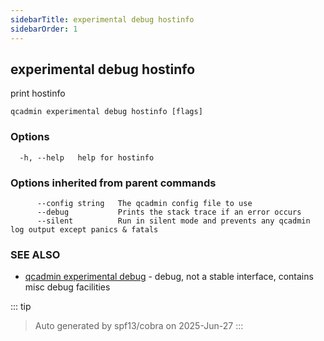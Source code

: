 ```yaml
---
sidebarTitle: experimental debug hostinfo
sidebarOrder: 1
---
```


## experimental debug hostinfo

print hostinfo

```
qcadmin experimental debug hostinfo [flags]
```

### Options

```
  -h, --help   help for hostinfo
```

### Options inherited from parent commands

```
      --config string   The qcadmin config file to use
      --debug           Prints the stack trace if an error occurs
      --silent          Run in silent mode and prevents any qcadmin log output except panics & fatals
```

### SEE ALSO

* [qcadmin experimental debug](experimental_debug.md)	 - debug, not a stable interface, contains misc debug facilities

::: tip
>Auto generated by spf13/cobra on 2025-Jun-27
:::